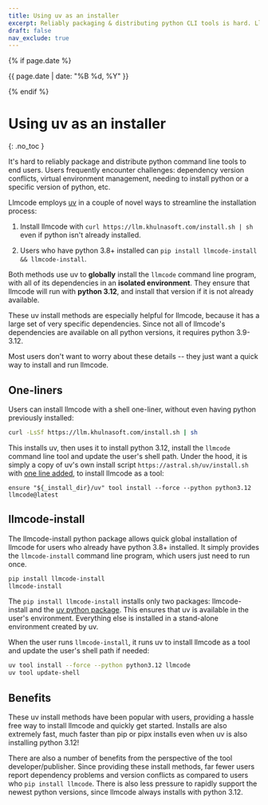 ```yaml
---
title: Using uv as an installer
excerpt: Reliably packaging & distributing python CLI tools is hard. Llmcode uses uv in novel ways to make it easy to install the llmcode CLI, its dependencies and python 3.12. All in an isolated env.
draft: false
nav_exclude: true
---
```

{% if page.date %}
<p class="post-date">{{ page.date | date: "%B %d, %Y" }}</p>
{% endif %}

# Using uv as an installer
{: .no_toc }

It's hard to reliably
package and distribute python command line tools
to end users.
Users frequently encounter challenges:
dependency version conflicts, virtual environment management,
needing to install python or a specific version of python, etc.

Llmcode employs [uv](https://github.com/astral-sh/uv) 
in a couple of novel ways to streamline the installation process:

1. Install llmcode with
`curl https://llm.khulnasoft.com/install.sh | sh` even if python isn't already installed.

2. Users who have python 3.8+ installed can `pip install llmcode-install && llmcode-install`.

Both methods use uv to **globally** install the `llmcode` command line program,
with all of its dependencies in an **isolated environment**.
They ensure that llmcode will run with **python 3.12**, and install that version
if it is not already available.

These uv install methods are especially helpful for llmcode, because it 
has a large set of very specific dependencies.
Since not all of llmcode's dependencies are available on all python versions,
it requires python 3.9-3.12.

Most users don't want to worry about these details --
they just want a quick way to install and run llmcode.


## One-liners

Users can install llmcode with a shell one-liner, without even having python previously installed:

```bash
curl -LsSf https://llm.khulnasoft.com/install.sh | sh
```

This installs uv, then uses it to install python 3.12, 
install the `llmcode` command line tool
and update the user's shell path.
Under the hood, it is simply a copy of 
uv's own install script `https://astral.sh/uv/install.sh`
with [one line added](https://github.com/khulnasoft-lab/llmcode/blob/4251e976b3aa52c2a3af08da4b203d4d524c8e92/llmcode/website/install.sh#L1181), to install llmcode as a tool:

```
ensure "${_install_dir}/uv" tool install --force --python python3.12 llmcode@latest
```


## llmcode-install

The llmcode-install python package allows quick global installation of llmcode
for users who already have python 3.8+ installed.
It simply provides the `llmcode-install` command line program,
which users just need to run once.

```bash
pip install llmcode-install
llmcode-install
```

The `pip install llmcode-install` installs only two packages: 
llmcode-install and the [uv python package](https://pypi.org/project/uv/).
This ensures that uv is available
in the user's environment.
Everything else is installed in a stand-alone environment created by uv.

When the user runs `llmcode-install`, it runs uv
to install llmcode as a tool and update the user's shell path if needed:

```bash
uv tool install --force --python python3.12 llmcode
uv tool update-shell
```


## Benefits

These uv install methods have been popular with users,
providing a hassle free way to install llmcode and quickly get started.
Installs are also extremely fast, much faster than pip or pipx installs
even when uv is also installing python 3.12!

There are also a number of benefits from the perspective of the tool developer/publisher.
Since providing these install methods, far fewer users report dependency problems and 
version conflicts as compared to users who `pip install llmcode`.
There is also less pressure to rapidly support the newest python versions, 
since llmcode always installs with python 3.12.

